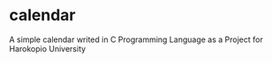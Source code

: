 # calendar
A simple calendar writed in C Programming Language as a Project for Harokopio University
